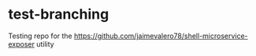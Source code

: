 # test-branching
Testing repo for the https://github.com/jaimevalero78/shell-microservice-exposer utility


